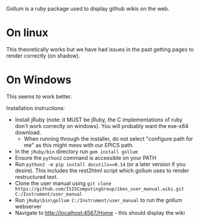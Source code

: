 Gollum is a ruby package used to display github wikis on the web.

# On linux

This theoretically works but we have had issues in the past getting pages to render correctly (on shadow).

# On Windows

This seems to work better. 

Installation instructions:
- Install jRuby (note: it MUST be jRuby, the C implementations of ruby don't work correctly on windows). You will probably want the exe-x64 download.
  * When running through the installer, do not select "configure path for me" as this might mess with our EPICS path.
- In the `jRuby/bin` directory run `gem install gollum`
- Ensure the `python2` command is accessible on your PATH
- Run `python2 -m pip install docutils==0.14` (or a later version if you desire). This includes the rest2html script which gollum uses to render restructured text.
- Clone the user manual using `git clone https://github.com/ISISComputingGroup/ibex_user_manual.wiki.git C:/Instrument/user_manual`
- Run `jRuby\bin\gollum C:/Instrument/user_manual` to run the gollum webserver
- Navigate to [http://localhost:4567/Home](http://localhost:4567/Home) - this should display the wiki